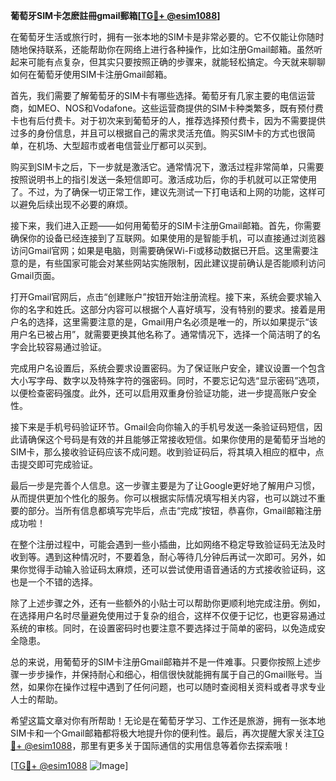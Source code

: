 **葡萄牙SIM卡怎麽註冊gmail郵箱[[TG💪+ @esim1088](https://t.me/s/esim1088)]**

在葡萄牙生活或旅行时，拥有一张本地的SIM卡是非常必要的。它不仅能让你随时随地保持联系，还能帮助你在网络上进行各种操作，比如注册Gmail邮箱。虽然听起来可能有点复杂，但其实只要按照正确的步骤来，就能轻松搞定。今天就来聊聊如何在葡萄牙使用SIM卡注册Gmail邮箱。

首先，我们需要了解葡萄牙的SIM卡有哪些选择。葡萄牙有几家主要的电信运营商，如MEO、NOS和Vodafone。这些运营商提供的SIM卡种类繁多，既有预付费卡也有后付费卡。对于初次来到葡萄牙的人，推荐选择预付费卡，因为不需要提供过多的身份信息，并且可以根据自己的需求灵活充值。购买SIM卡的方式也很简单，在机场、大型超市或者电信营业厅都可以买到。

购买到SIM卡之后，下一步就是激活它。通常情况下，激活过程非常简单，只需要按照说明书上的指引发送一条短信即可。激活成功后，你的手机就可以正常使用了。不过，为了确保一切正常工作，建议先测试一下打电话和上网的功能，这样可以避免后续出现不必要的麻烦。

接下来，我们进入正题——如何用葡萄牙的SIM卡注册Gmail邮箱。首先，你需要确保你的设备已经连接到了互联网。如果使用的是智能手机，可以直接通过浏览器访问Gmail官网；如果是电脑，则需要确保Wi-Fi或移动数据已开启。这里需要注意的是，有些国家可能会对某些网站实施限制，因此建议提前确认是否能顺利访问Gmail页面。

打开Gmail官网后，点击“创建账户”按钮开始注册流程。接下来，系统会要求输入你的名字和姓氏。这部分内容可以根据个人喜好填写，没有特别的要求。接着是用户名的选择，这里需要注意的是，Gmail用户名必须是唯一的，所以如果提示“该用户名已被占用”，就需要更换其他名称了。通常情况下，选择一个简洁明了的名字会比较容易通过验证。

完成用户名设置后，系统会要求设置密码。为了保证账户安全，建议设置一个包含大小写字母、数字以及特殊字符的强密码。同时，不要忘记勾选“显示密码”选项，以便检查密码强度。此外，还可以启用双重身份验证功能，进一步提高账户安全性。

接下来是手机号码验证环节。Gmail会向你输入的手机号发送一条验证码短信，因此请确保这个号码是有效的并且能够正常接收短信。如果你使用的是葡萄牙当地的SIM卡，那么接收验证码应该不成问题。收到验证码后，将其填入相应的框中，点击提交即可完成验证。

最后一步是完善个人信息。这一步骤主要是为了让Google更好地了解用户习惯，从而提供更加个性化的服务。你可以根据实际情况填写相关内容，也可以跳过不重要的部分。当所有信息都填写完毕后，点击“完成”按钮，恭喜你，Gmail邮箱注册成功啦！

在整个注册过程中，可能会遇到一些小插曲，比如网络不稳定导致验证码无法及时收到等。遇到这种情况时，不要着急，耐心等待几分钟后再试一次即可。另外，如果你觉得手动输入验证码太麻烦，还可以尝试使用语音通话的方式接收验证码，这也是一个不错的选择。

除了上述步骤之外，还有一些额外的小贴士可以帮助你更顺利地完成注册。例如，在选择用户名时尽量避免使用过于复杂的组合，这样不仅便于记忆，也更容易通过系统的审核。同时，在设置密码时也要注意不要选择过于简单的密码，以免造成安全隐患。

总的来说，用葡萄牙的SIM卡注册Gmail邮箱并不是一件难事。只要你按照上述步骤一步步操作，并保持耐心和细心，相信很快就能拥有属于自己的Gmail账号。当然，如果你在操作过程中遇到了任何问题，也可以随时查阅相关资料或者寻求专业人士的帮助。

希望这篇文章对你有所帮助！无论是在葡萄牙学习、工作还是旅游，拥有一张本地SIM卡和一个Gmail邮箱都将极大地提升你的便利性。最后，再次提醒大家关注[TG💪+ @esim1088](https://t.me/s/esim1088)，那里有更多关于国际通信的实用信息等着你去探索哦！

[[TG💪+ @esim1088](https://t.me/s/esim1088) ![Image](https://i.postimg.cc/4NQfJmqS/Snipaste-2025-05-13-00-14-12.png)]